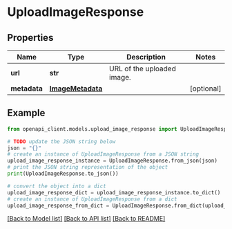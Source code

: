 # UploadImageResponse


## Properties

Name | Type | Description | Notes
------------ | ------------- | ------------- | -------------
**url** | **str** | URL of the uploaded image. | 
**metadata** | [**ImageMetadata**](ImageMetadata.md) |  | [optional] 

## Example

```python
from openapi_client.models.upload_image_response import UploadImageResponse

# TODO update the JSON string below
json = "{}"
# create an instance of UploadImageResponse from a JSON string
upload_image_response_instance = UploadImageResponse.from_json(json)
# print the JSON string representation of the object
print(UploadImageResponse.to_json())

# convert the object into a dict
upload_image_response_dict = upload_image_response_instance.to_dict()
# create an instance of UploadImageResponse from a dict
upload_image_response_from_dict = UploadImageResponse.from_dict(upload_image_response_dict)
```
[[Back to Model list]](../README.md#documentation-for-models) [[Back to API list]](../README.md#documentation-for-api-endpoints) [[Back to README]](../README.md)


